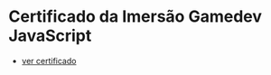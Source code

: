 # Certificado da Imersão Gamedev JavaScript

* [ver certificado](https://cassiaveliz.github.io/certificadoAlura/)
